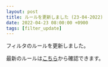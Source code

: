 ```yaml
---
layout: post
title: ルールを更新しました (23-04-2022)
date: 2022-04-23 08:00:00 +0900
tags: [filter_update]
---
```


フィルタのルールを更新しました。

最新のルールは[こちら](https://github.com/kittytail/BlockerRules)から確認できます。
